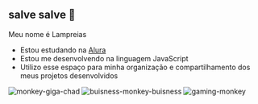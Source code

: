 ## salve salve 🐒

Meu nome é Lampreias

- Estou estudando na [Alura](https://www.alura.com.br)
- Estou me desenvolvendo na linguagem JavaScript
- Utilizo esse espaço para minha organização e compartilhamento dos meus projetos desenvolvidos


![monkey-giga-chad](https://github.com/user-attachments/assets/dac05ac5-acab-4deb-b1f9-e8e324ebd9c6)
![buisness-monkey-buisness](https://github.com/user-attachments/assets/adf5e29e-e83e-4ced-b6b3-a3d5d29c8e5f)
![gaming-monkey](https://github.com/user-attachments/assets/2ae7ac5c-656d-4825-a1c0-f8bd100eaceb)
